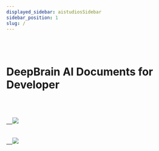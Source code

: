```yaml
---
displayed_sidebar: aistudiosSidebar
sidebar_position: 1
slug: /
---
```


<br/>
<br/>

# DeepBrain AI Documents for Developer

<br/>
<br/>
<br/>

<a href="/aistudios/getting-started">
    &nbsp;&nbsp;&nbsp;
    <img src="/img/aistudios_logo.svg" />
</a>

<br/>
<br/>
<br/>

<a href="/aihuman/web-sdk">
    &nbsp;&nbsp;&nbsp;
    <img src="/img/aihuman_logo.svg" />
</a>

<br/>
